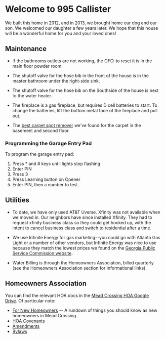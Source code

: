 # Welcome to 995 Callister

We built this home in 2012, and in 2013, we brought home our dog and
our son. We welcomed our daughter a few years later. We hope that this
house will be a wonderful home for you and your loved ones!

## Maintenance

* If the bathrooms outlets are not working, the GFCI to reset it is in
the main floor powder room.

* The shutoff valve for the hose bib in the front of the house is in the
master bathroom under the right-side sink.

* The shutoff valve for the hose bib on the Southside of the house is
next to the water heater.

* The fireplace is a gas fireplace, but requires D cell batteries to
start. To change the batteries, lift the bottom metal face of the
fireplace and pull out.

* The [best carpet spot
remover](https://smile.amazon.com/Folex-Carpet-Spot-Remover-32/dp/B001B0V5GG?sa-no-redirect=1)
we've found for the carpet in the basement and second floor.

### Programming the Garage Entry Pad

To program the garage entry pad:
1. Press * and # keys until lights stop flashing
2. Enter PIN
3. Press 3
4. Press Learning button on Opener
5. Enter PIN, then a number to test.


## Utilities

* To date, we have only used AT&T Uverse. Xfinity was not available when
we moved in. Our neighbors have since installed Xfinity. They had to
request xfinity business class so they could get hooked up, with the
intent to cancel business class and switch to residential after a
time.

* We use Infinite Energy for gas marketing--you could go with Atlanta
Gas Light or a number of other vendors, but Infinite Energy was nice
to use because they match the lowest prices we found on the [Georgia
Public Service Commission
website](https://psc.ga.gov/utilities/natural-gas/marketers-pricing-index/).

* Water Billing is through the Homeowners Association, billed quarterly (see the Homeowners Association section for informational links).

## Homeowners Association

You can find the relevant HOA docs in the [Mead Crossing HOA Google Drive](https://drive.google.com/drive/folders/0B2RBs6e3zGfmNU5rV0FGTGlPdEU?usp=sharing). Of particular note:

* [For New Homeowners](https://docs.google.com/document/d/1N4WAJtai1C2edoCfiRUwJBc-UL6cjAaIFkOywHh4d1k/edit?usp=sharing) -- A rundown of things you should know as new homeowners in Mead Crossing.
* [HOA Covenants](https://drive.google.com/file/d/0B2RBs6e3zGfmald3MlVKbk1CSjA/view?usp=sharing)
* [Amendments](https://drive.google.com/file/d/0B2RBs6e3zGfmWGktQm4wOHRhMU0/view?usp=sharing)
* [Bylaws](https://drive.google.com/file/d/0B2RBs6e3zGfmRnMxSTFDYjlRR3M/view?usp=sharing)


